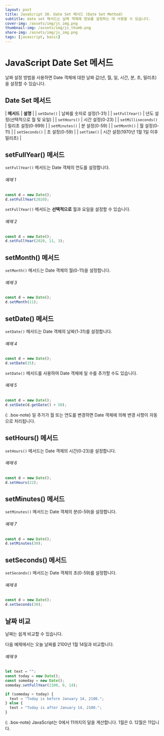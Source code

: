 ```yaml
---
layout: post
title: JavaScript 30. Date Set 메서드 (Date Set Method)
subtitle: date set 메서드는 날짜 객체에 정보를 설정하는 데 사용할 수 있습니다.
cover-img: /assets/img/js_img.png
thumbnail-img: /assets/img/js_thumb.png
share-img: /assets/img/js_img.png
tags: [javascript, basic]
---
```


# JavaScript Date Set 메서드

날짜 설정 방법을 사용하면 Date 객체에 대한 날짜 값(년, 월, 일, 시간, 분, 초, 밀리초)을 설정할 수 있습니다.

## Date Set 메서드

| **메서드** | **설명** |
| ```setDate()``` | 날짜를 숫자로 설정(1-31) |
| ```setFullYear()``` | 년도 설정(선택적으로 월 및 요일) |
| ```setHours()``` | 시간 설정(0-23) |
| ```setMilliseconds()``` | 밀리초 설정(0-999) |
| ```setMinutes()``` | 분 설정(0-59) |
| ```setMonth()``` | 월 설정(0-11) |
| ```setSeconds()``` | 초 설정(0-59) |
| ```setTime()``` | 시간 설정(1970년 1월 1일 이후 밀리초) |

## setFullYear() 메서드

```setFullYear()``` 메서드는 Date 객체의 연도를 설정합니다.

###### 예제 1

```javascript
const d = new Date();
d.setFullYear(2020);
```

```setFullYear()``` 메서드는 **선택적으로** 월과 요일을 설정할 수 있습니다.

###### 예제 2

```javascript
const d = new Date();
d.setFullYear(2020, 11, 3);
```

## setMonth() 메서드

```setMonth()``` 메서드는 Date 객체의 월(0-11)을 설정합니다.

###### 예제 3

```javascript
const d = new Date();
d.setMonth(11);
```

## setDate() 메서드

```setDate()``` 메서드는 Date 객체의 날짜(1-31)를 설정합니다.

###### 예제 4

```javascript
const d = new Date();
d.setDate(15);
```

```setDate()``` 메서드를 사용하여 Date 객체에 일 수를 추가할 수도 있습니다.

###### 예제 5

```javascript
const d = new Date();
d.setDate(d.getDate() + 50);
```

{: .box-note}
일 추가가 월 또는 연도를 변경하면 Date 객체에 의해 변경 사항이 자동으로 처리됩니다.

## setHours() 메서드

```setHours()``` 메서드는 Date 객체의 시간(0-23)을 설정합니다.

###### 예제 6

```javascript
const d = new Date();
d.setHours(22);
```

## setMinutes() 메서드

```setMinutes()``` 메서드는 Date 객체의 분(0-59)을 설정합니다.

###### 예제 7

```javascript
const d = new Date();
d.setMinutes(30);
```

## setSeconds() 메서드

```setSeconds()``` 메서드는 Date 객체의 초(0-59)를 설정합니다.

###### 예제 8

```javascript
const d = new Date();
d.setSeconds(30);
```

## 날짜 비교

날짜는 쉽게 비교할 수 있습니다.

다음 예제에서는 오늘 날짜를 2100년 1월 14일과 비교합니다.

###### 예제 9

```javascript
let text = "";
const today = new Date();
const someday = new Date();
someday.setFullYear(2100, 0, 14);

if (someday > today) {
  text = "Today is before January 14, 2100.";
} else {
  text = "Today is after January 14, 2100.";
}
```

{: .box-note}
JavaScript는 0에서 11까지의 달을 계산합니다. 1월은 0. 12월은 11입니다.

